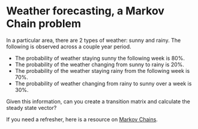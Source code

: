 # Weather forecasting, a Markov Chain problem

In a particular area, there are 2 types of weather: sunny and rainy. The following is observed across a couple year period.

  * The probability of weather staying sunny the following week is 80%.
  * The probability of the weather changing from sunny to rainy is 20%.
  * The probability of the weather staying rainy from the following week is 70%.
  * The probability of weather changing from rainy to sunny over a week is 30%.

Given this information, can you create a transition matrix and calculate the steady state vector?

If you need a refresher, here is a resource on [Markov Chains](https://en.wikipedia.org/wiki/Markov_chain).
